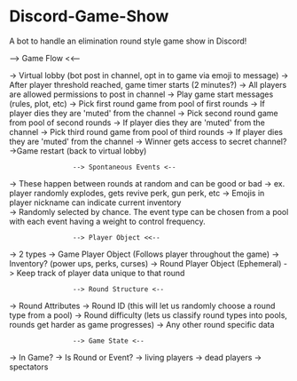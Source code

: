 # Discord-Game-Show
A bot to handle an elimination round style game show in Discord!



--> Game Flow <<--

-> Virtual lobby (bot post in channel, opt in to game via emoji to message)
-> After player threshold reached, game timer starts (2 minutes?)
-> All players are allowed permissions to post in channel
-> Play game start messages (rules, plot, etc)
-> Pick first round game from pool of first rounds
-> If player dies they are 'muted' from the channel
-> Pick second round game from pool of second rounds
-> If player dies they are 'muted' from the channel
-> Pick third round game from pool of third rounds
-> If player dies they are 'muted' from the channel
-> Winner gets access to secret channel?
->Game restart (back to virtual lobby)


                    --> Spontaneous Events <--

-> These happen between rounds at random and can be good or bad
-> ex. player randomly explodes, gets revive perk, gun perk, etc
-> Emojis in player nickname can indicate current inventory      
-> Randomly selected by chance. The event type can be chosen from a pool with each event having a weight to control frequency.


                    --> Player Object <<--
-> 2 types
-> Game Player Object (Follows player throughout the game)
-> Inventory? (power ups, perks, curses)
-> Round Player Object (Ephemeral)
-> Keep track of player data unique to that round 


                    --> Round Structure <--
-> Round Attributes
-> Round ID (this will let us randomly choose a round type from a pool)
-> Round difficulty (lets us classify round types into pools, rounds get harder as game progresses)
-> Any other round specific data


                    --> Game State <--
-> In Game?
-> Is Round or Event?
-> living players
-> dead players
-> spectators
